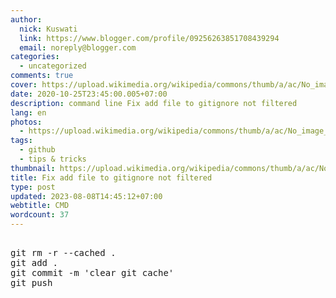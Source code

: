 ```yaml
---
author:
  nick: Kuswati
  link: https://www.blogger.com/profile/09256263851708439294
  email: noreply@blogger.com
categories:
  - uncategorized
comments: true
cover: https://upload.wikimedia.org/wikipedia/commons/thumb/a/ac/No_image_available.svg/2048px-No_image_available.svg.png
date: 2020-10-25T23:45:00.005+07:00
description: command line Fix add file to gitignore not filtered
lang: en
photos:
  - https://upload.wikimedia.org/wikipedia/commons/thumb/a/ac/No_image_available.svg/2048px-No_image_available.svg.png
tags:
  - github
  - tips & tricks
thumbnail: https://upload.wikimedia.org/wikipedia/commons/thumb/a/ac/No_image_available.svg/2048px-No_image_available.svg.png
title: Fix add file to gitignore not filtered
type: post
updated: 2023-08-08T14:45:12+07:00
webtitle: CMD
wordcount: 37
---
```


<pre><br>git rm -r --cached .<br>git add .<br>git commit -m 'clear git cache'<br>git push<br></pre>